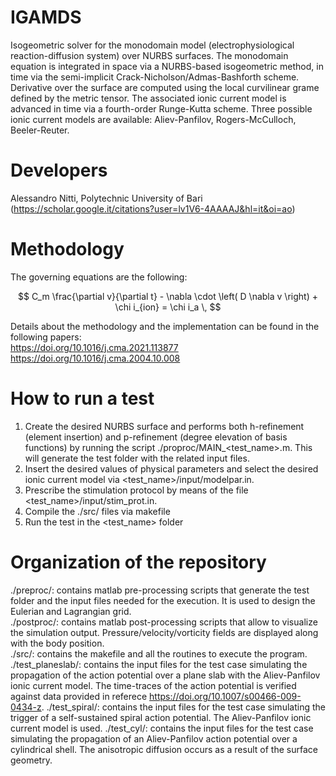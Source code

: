 # IGAMDS
Isogeometric solver for the monodomain model (electrophysiological reaction-diffusion system) over NURBS surfaces. The monodomain equation is integrated in space via a NURBS-based isogeometric method, in time via the semi-implicit Crack-Nicholson/Admas-Bashforth scheme. Derivative over the surface are computed using the local curvilinear grame defined by the metric tensor. The associated ionic current model is advanced in time via a fourth-order Runge-Kutta scheme. Three possible ionic current models are available: Aliev-Panfilov, Rogers-McCulloch, Beeler-Reuter.

# Developers
Alessandro Nitti, Polytechnic University of Bari (https://scholar.google.it/citations?user=lv1V6-4AAAAJ&hl=it&oi=ao)  

# Methodology
The governing equations are the following: 

$$ C_m \frac{\partial v}{\partial t} - \nabla \cdot \left( D \nabla v \right) + \chi i_{ion} = \chi i_a \, $$ 

Details about the methodology and the implementation can be found in the following papers:  
https://doi.org/10.1016/j.cma.2021.113877 
https://doi.org/10.1016/j.cma.2004.10.008 

# How to run a test
1. Create the desired NURBS surface and performs both h-refinement (element insertion) and p-refinement (degree elevation of basis functions) by running the script ./proproc/MAIN_<test_name>.m. This will generate the test folder with the related input files.
2. Insert the desired values of physical parameters and select the desired ionic current model via <test_name>/input/modelpar.in.
3. Prescribe the stimulation protocol by means of the file <test_name>/input/stim_prot.in. 
4. Compile the ./src/ files via makefile  
5. Run the test in the <test_name> folder

# Organization of the repository
./preproc/: contains matlab pre-processing scripts that generate the test folder and the input files needed for the execution. It is used to design the Eulerian and Lagrangian grid.  
./postproc/: contains matlab post-processing scripts that allow to visualize the simulation output. Pressure/velocity/vorticity fields are displayed along with the body position.  
./src/: contains the makefile and all the routines to execute the program.  
./test_planeslab/: contains the input files for the test case simulating the propagation of the action potential over a plane slab with the Aliev-Panfilov ionic current model. The time-traces of the action potential is verified against data provided in referece https://doi.org/10.1007/s00466-009-0434-z.
./test_spiral/: contains the input files for the test case simulating the trigger of a self-sustained spiral action potential. The Aliev-Panfilov ionic current model is used.
./test_cyl/: contains the input files for the test case simulating the propagation of an Aliev-Panfilov action potential over a cylindrical shell. The anisotropic diffusion occurs as a result of the surface geometry.
